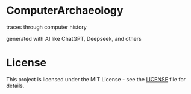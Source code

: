 # ComputerArchaeology
traces through computer history

generated with AI like ChatGPT, Deepseek, and others
# License
This project is licensed under the MIT License - see the [LICENSE](LICENSE) file for details.